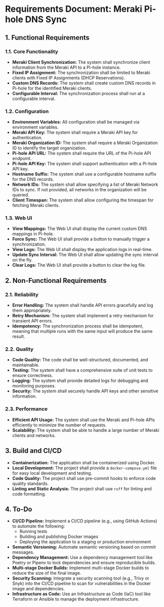 # Requirements Document: Meraki Pi-hole DNS Sync

## 1. Functional Requirements

### 1.1. Core Functionality

*   **Meraki Client Synchronization:** The system shall synchronize client information from the Meraki API to a Pi-hole instance.
*   **Fixed IP Assignment:** The synchronization shall be limited to Meraki clients with Fixed IP Assignments (DHCP Reservations).
*   **Custom DNS Records:** The system shall create custom DNS records in Pi-hole for the identified Meraki clients.
*   **Configurable Interval:** The synchronization process shall run at a configurable interval.

### 1.2. Configuration

*   **Environment Variables:** All configuration shall be managed via environment variables.
*   **Meraki API Key:** The system shall require a Meraki API key for authentication.
*   **Meraki Organization ID:** The system shall require a Meraki Organization ID to identify the target organization.
*   **Pi-hole API URL:** The system shall require the URL of the Pi-hole API endpoint.
*   **Pi-hole API Key:** The system shall support authentication with a Pi-hole API key.
*   **Hostname Suffix:** The system shall use a configurable hostname suffix for the DNS records.
*   **Network IDs:** The system shall allow specifying a list of Meraki Network IDs to sync. If not provided, all networks in the organization will be queried.
*   **Client Timespan:** The system shall allow configuring the timespan for fetching Meraki clients.

### 1.3. Web UI

*   **View Mappings:** The Web UI shall display the current custom DNS mappings in Pi-hole.
*   **Force Sync:** The Web UI shall provide a button to manually trigger a synchronization.
*   **View Logs:** The Web UI shall display the application logs in real-time.
*   **Update Sync Interval:** The Web UI shall allow updating the sync interval on the fly.
*   **Clear Logs:** The Web UI shall provide a button to clear the log file.

## 2. Non-Functional Requirements

### 2.1. Reliability

*   **Error Handling:** The system shall handle API errors gracefully and log them appropriately.
*   **Retry Mechanism:** The system shall implement a retry mechanism for transient API errors.
*   **Idempotency:** The synchronization process shall be idempotent, meaning that multiple runs with the same input will produce the same result.

### 2.2. Quality

*   **Code Quality:** The code shall be well-structured, documented, and maintainable.
*   **Testing:** The system shall have a comprehensive suite of unit tests to ensure correctness.
*   **Logging:** The system shall provide detailed logs for debugging and monitoring purposes.
*   **Security:** The system shall securely handle API keys and other sensitive information.

### 2.3. Performance

*   **Efficient API Usage:** The system shall use the Meraki and Pi-hole APIs efficiently to minimize the number of requests.
*   **Scalability:** The system shall be able to handle a large number of Meraki clients and networks.

## 3. Build and CI/CD

*   **Containerization:** The application shall be containerized using Docker.
*   **Local Development:** The project shall provide a `docker-compose.yml` file for easy local development and testing.
*   **Code Quality:** The project shall use pre-commit hooks to enforce code quality standards.
*   **Linting and Static Analysis:** The project shall use `ruff` for linting and code formatting.

## 4. To-Do

*   **CI/CD Pipeline:** Implement a CI/CD pipeline (e.g., using GitHub Actions) to automate the following:
    *   Running tests
    *   Building and publishing Docker images
    *   Deploying the application to a staging or production environment
*   **Semantic Versioning:** Automate semantic versioning based on commit messages.
*   **Dependency Management:** Use a dependency management tool like Poetry or Pipenv to lock dependencies and ensure reproducible builds.
*   **Multi-stage Docker Builds:** Implement multi-stage Docker builds to reduce the size of the final image.
*   **Security Scanning:** Integrate a security scanning tool (e.g., Trivy or Snyk) into the CI/CD pipeline to scan for vulnerabilities in the Docker image and dependencies.
*   **Infrastructure as Code:** Use an Infrastructure as Code (IaC) tool like Terraform or Ansible to manage the deployment infrastructure.
